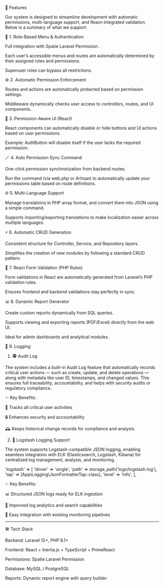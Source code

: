 🚀 Features

Our system is designed to streamline development with automatic permissions, multi-language support, and React-integrated validation.
Below is a summary of what we support:

🔐 1. Role-Based Menu & Authentication

Full integration with Spatie Laravel Permission
.

Each user’s accessible menus and routes are automatically determined by their assigned roles and permissions.

Superuser roles can bypass all restrictions.

⚙️ 2. Automatic Permission Enforcement

Routes and actions are automatically protected based on permission settings.

Middleware dynamically checks user access to controllers, routes, and UI components.

🧭 3. Permission-Aware UI (React)

React components can automatically disable or hide buttons and UI actions based on user permissions.

Example: AuthButton will disable itself if the user lacks the required permission.

🪄 4. Auto Permission Sync Command

One-click permission synchronization from backend routes.

Run the command (via web.php or Artisan) to automatically update your permissions table based on route definitions.

🌐 5. Multi-Language Support

Manage translations in PHP array format, and convert them into JSON using a simple command.

Supports importing/exporting translations to make localization easier across multiple languages.

⚡ 6. Automatic CRUD Generation

Consistent structure for Controller, Service, and Repository layers.

Simplifies the creation of new modules by following a standard CRUD pattern.

🧩 7. React Form Validation (PHP Rules)

Form validations in React are automatically generated from Laravel’s PHP validation rules.

Ensures frontend and backend validations stay perfectly in sync.

📊 8. Dynamic Report Generator

Create custom reports dynamically from SQL queries.

Supports viewing and exporting reports (PDF/Excel) directly from the web UI.

Ideal for admin dashboards and analytical modules.


🧾 9. Logging
1. 🕵️ Audit Log

The system includes a built-in Audit Log feature that automatically records critical user actions — such as create, update, and delete operations — along with metadata like user ID, timestamps, and changed values.
This ensures full traceability, accountability, and helps with security audits or regulatory compliance.

✨ Key Benefits:

🧾 Tracks all critical user activities

🔒 Enhances security and accountability

🕰️ Keeps historical change records for compliance and analysis

2. 🧠 Logstash Logging Support

The system supports Logstash-compatible JSON logging, enabling seamless integration with ELK (Elasticsearch, Logstash, Kibana) for centralized log management, analysis, and monitoring.

'logstash' => [
    'driver' => 'single',
    'path' => storage_path('logs/logstash.log'),
    'tap' => [App\Logging\JsonFormatterTap::class],
    'level' => 'info',
],


✨ Key Benefits:

📊 Structured JSON logs ready for ELK ingestion

🧠 Improved log analytics and search capabilities

🧩 Easy integration with existing monitoring pipelines



******************************************************************

🛠️ Tech Stack

Backend: Laravel 12+, PHP 8.1+

Frontend: React + Inertia.js + TypeScript + PrimeReact

Permissions: Spatie Laravel Permission

Database: MySQL / PostgreSQL

Reports: Dynamic report engine with query builder

